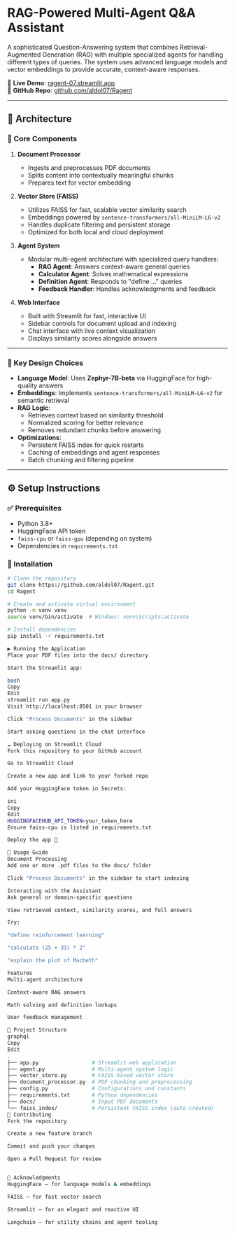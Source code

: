 # RAG-Powered Multi-Agent Q&A Assistant

A sophisticated Question-Answering system that combines Retrieval-Augmented Generation (RAG) with multiple specialized agents for handling different types of queries. The system uses advanced language models and vector embeddings to provide accurate, context-aware responses.

🔗 **Live Demo**: [ragent-07.streamlit.app](https://ragent-07.streamlit.app/)  
📂 **GitHub Repo**: [github.com/aldol07/Ragent](https://github.com/aldol07/Ragent)

---

## 🧠 Architecture

### 🔧 Core Components

1. **Document Processor**
   - Ingests and preprocesses PDF documents
   - Splits content into contextually meaningful chunks
   - Prepares text for vector embedding

2. **Vector Store (FAISS)**
   - Utilizes FAISS for fast, scalable vector similarity search
   - Embeddings powered by `sentence-transformers/all-MiniLM-L6-v2`
   - Handles duplicate filtering and persistent storage
   - Optimized for both local and cloud deployment

3. **Agent System**
   - Modular multi-agent architecture with specialized query handlers:
     - **RAG Agent**: Answers context-aware general queries
     - **Calculator Agent**: Solves mathematical expressions
     - **Definition Agent**: Responds to "define ..." queries
     - **Feedback Handler**: Handles acknowledgments and feedback

4. **Web Interface**
   - Built with Streamlit for fast, interactive UI
   - Sidebar controls for document upload and indexing
   - Chat interface with live context visualization
   - Displays similarity scores alongside answers

---

### 🎯 Key Design Choices

- **Language Model**: Uses **Zephyr-7B-beta** via HuggingFace for high-quality answers
- **Embeddings**: Implements `sentence-transformers/all-MiniLM-L6-v2` for semantic retrieval
- **RAG Logic**:
  - Retrieves context based on similarity threshold
  - Normalized scoring for better relevance
  - Removes redundant chunks before answering
- **Optimizations**:
  - Persistent FAISS index for quick restarts
  - Caching of embeddings and agent responses
  - Batch chunking and filtering pipeline

---

## ⚙️ Setup Instructions

### ✅ Prerequisites

- Python 3.8+
- HuggingFace API token
- `faiss-cpu` or `faiss-gpu` (depending on system)
- Dependencies in `requirements.txt`

### 🚀 Installation

```bash
# Clone the repository
git clone https://github.com/aldol07/Ragent.git
cd Ragent

# Create and activate virtual environment
python -m venv venv
source venv/bin/activate  # Windows: venv\Scripts\activate

# Install dependencies
pip install -r requirements.txt

▶️ Running the Application
Place your PDF files into the docs/ directory

Start the Streamlit app:

bash
Copy
Edit
streamlit run app.py
Visit http://localhost:8501 in your browser

Click "Process Documents" in the sidebar

Start asking questions in the chat interface

☁️ Deploying on Streamlit Cloud
Fork this repository to your GitHub account

Go to Streamlit Cloud

Create a new app and link to your forked repo

Add your HuggingFace token in Secrets:

ini
Copy
Edit
HUGGINGFACEHUB_API_TOKEN=your_token_here
Ensure faiss-cpu is listed in requirements.txt

Deploy the app 🚀

💬 Usage Guide
Document Processing
Add one or more .pdf files to the docs/ folder

Click "Process Documents" in the sidebar to start indexing

Interacting with the Assistant
Ask general or domain-specific questions

View retrieved context, similarity scores, and full answers

Try:

"define reinforcement learning"

"calculate (25 + 33) * 2"

"explain the plot of Macbeth"

Features
Multi-agent architecture

Context-aware RAG answers

Math solving and definition lookups

User feedback management

📁 Project Structure
graphql
Copy
Edit
.
├── app.py                 # Streamlit web application
├── agent.py               # Multi-agent system logic
├── vector_store.py        # FAISS-based vector store
├── document_processor.py  # PDF chunking and preprocessing
├── config.py              # Configurations and constants
├── requirements.txt       # Python dependencies
├── docs/                  # Input PDF documents
└── faiss_index/           # Persistent FAISS index (auto-created)
🤝 Contributing
Fork the repository

Create a new feature branch

Commit and push your changes

Open a Pull Request for review


🙏 Acknowledgments
HuggingFace — for language models & embeddings

FAISS — for fast vector search

Streamlit — for an elegant and reactive UI

Langchain — for utility chains and agent tooling